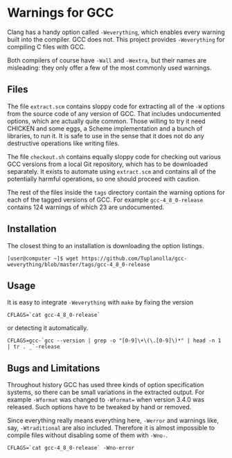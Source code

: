 # Warnings for GCC

Clang has a handy option called `-Weverything`, which
enables every warning built into the compiler.
GCC does not.
This project provides `-Weverything` for compiling C files with GCC.

Both compilers of course have `-Wall` and `-Wextra`, but
their names are misleading:
they only offer a few of the most commonly used warnings.

## Files

The file `extract.scm` contains sloppy code for
extracting all of the `-W` options from
the source code of any version of GCC.
That includes undocumented options, which are actually quite common.
Those willing to try it need CHICKEN and some eggs,
a Scheme implementation and a bunch of libraries, to run it.
It is safe to use in the sense that
it does not do any destructive operations like writing files.

The file `checkout.sh` contains equally sloppy code for
checking out various GCC versions from a local Git repository, which
has to be downloaded separately.
It exists to automate using `extract.scm` and
contains all of the potentially harmful operations, so
one should proceed with caution.

The rest of the files inside the `tags` directory contain
the warning options for each of the tagged versions of GCC.
For example `gcc-4_8_0-release` contains
124 warnings of which 23 are undocumented.

## Installation

The closest thing to an installation is downloading the option listings.

	[user@computer ~]$ wget https://github.com/Tuplanolla/gcc-weverything/blob/master/tags/gcc-4_8_0-release

## Usage

It is easy to integrate `-Weverything` with `make` by fixing the version

	CFLAGS=`cat gcc-4_8_0-release`

or detecting it automatically.

	CFLAGS=gcc-`gcc --version | grep -o "[0-9]\+\(\.[0-9]\)*" | head -n 1 | tr . _`-release

## Bugs and Limitations

Throughout history GCC has used three kinds of option specification systems, so
there can be small variations in the extracted output.
For example `-Wformat` was changed to `-Wformat=` when
version 3.4.0 was released.
Such options have to be tweaked by hand or removed.

Since everything really means everything here, `-Werror` and
warnings like, say, `-Wtraditional` are also included.
Therefore it is almost impossible to
compile files without disabling some of them with `-Wno-`.

	CFLAGS=`cat gcc-4_8_0-release` -Wno-error
